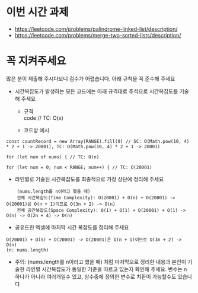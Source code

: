 # 이번 시간 과제

- https://leetcode.com/problems/palindrome-linked-list/description/
- https://leetcode.com/problems/merge-two-sorted-lists/description/

# 꼭 지켜주세요
많은 분이 제출해 주시다보니 검수가 어렵습니다. 아래 규칙을 꼭 준수해 주세요

- 시간복잡도가 발생하는 모든 코드에는 아래 규격대로 주석으로 시간복잡도를 기술해 주세요

  - 규격  
code // TC: O(x)

  - 코드상 예시
```
const countRecord = new Array(RANGE).fill(0) // SC: O(Math.pow(10, 4) * 2 + 1 -> 20001), TC: O(Math.pow(10, 4) * 2 + 1 -> 20001)

for (let num of nums) { // TC: O(n)

for (let num = 0; num < RANGE; num++) { // TC: O(20001)
```

- 라인별로 기술된 시간복잡도를 최종적으로 가장 상단에 정리해 주세요
```
    (nums.length를 n이라고 했을 때)
    전체 시간복잡도(Time Complexity): O(20001) + O(n) + O(20001) -> O(20001)은 O(n + 1)이므로 O(3n + 2) -> O(n)
    전체 공간복잡도(Space Complexity): O(1) + O(1) + O(20001) + O(1) -> O(n) -> O(2n + 4) -> O(n)
```

- 공유드린 엑셀에 마지막 시간 복잡도를 정리해 주세요
```
O(20001) + O(n) + O(20001) -> O(20001)은 O(n + 1)이므로 O(3n + 2) -> O(n)
(n: nums.length)
```

- 주의: (nums.length를 n이라고 했을 때) 처럼 마지막으로 정리한 내용과 본인이 기술한 라인별 시간복잡도가 동일한 기준을 따르고 있는지 확인해 주세요. 변수는 n 하나가 아니라 여러개일수 있고, 상수중에 정의한 변수로 치환이 가능할수도 있습니다
